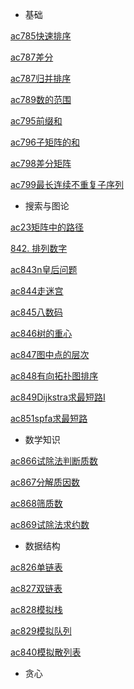 * 基础

[ac785快速排序](https://github.com/liyongkanger/Java_notes/blob/master/docs/%E7%AE%97%E6%B3%95/%E5%9F%BA%E7%A1%80%E7%AE%97%E6%B3%95/%E5%9F%BA%E7%A1%80/ac785%E5%BF%AB%E9%80%9F%E6%8E%92%E5%BA%8F.md)

[ac787差分](https://github.com/liyongkanger/Java_notes/blob/master/docs/%E7%AE%97%E6%B3%95/%E5%9F%BA%E7%A1%80%E7%AE%97%E6%B3%95/%E5%9F%BA%E7%A1%80/ac787%E5%B7%AE%E5%88%86.md)

[ac787归并排序](https://github.com/liyongkanger/Java_notes/blob/master/docs/%E7%AE%97%E6%B3%95/%E5%9F%BA%E7%A1%80%E7%AE%97%E6%B3%95/%E5%9F%BA%E7%A1%80/ac787%E5%BD%92%E5%B9%B6%E6%8E%92%E5%BA%8F.md)

[ac789数的范围](https://github.com/liyongkanger/Java_notes/blob/master/docs/%E7%AE%97%E6%B3%95/%E5%9F%BA%E7%A1%80%E7%AE%97%E6%B3%95/%E5%9F%BA%E7%A1%80/ac789%E6%95%B0%E7%9A%84%E8%8C%83%E5%9B%B4.md)

[ac795前缀和](https://github.com/liyongkanger/Java_notes/blob/master/docs/%E7%AE%97%E6%B3%95/%E5%9F%BA%E7%A1%80%E7%AE%97%E6%B3%95/%E5%9F%BA%E7%A1%80/ac795%E5%89%8D%E7%BC%80%E5%92%8C.md)

[ac796子矩阵的和](https://github.com/liyongkanger/Java_notes/blob/master/docs/%E7%AE%97%E6%B3%95/%E5%9F%BA%E7%A1%80%E7%AE%97%E6%B3%95/%E5%9F%BA%E7%A1%80/ac796%E5%AD%90%E7%9F%A9%E9%98%B5%E7%9A%84%E5%92%8C.md)

[ac798差分矩阵](https://github.com/liyongkanger/Java_notes/blob/master/docs/%E7%AE%97%E6%B3%95/%E5%9F%BA%E7%A1%80%E7%AE%97%E6%B3%95/%E5%9F%BA%E7%A1%80/ac798%E5%B7%AE%E5%88%86%E7%9F%A9%E9%98%B5.md)

[ac799最长连续不重复子序列](https://github.com/liyongkanger/Java_notes/blob/master/docs/%E7%AE%97%E6%B3%95/%E5%9F%BA%E7%A1%80%E7%AE%97%E6%B3%95/%E5%9F%BA%E7%A1%80/ac799%E6%9C%80%E9%95%BF%E8%BF%9E%E7%BB%AD%E4%B8%8D%E9%87%8D%E5%A4%8D%E5%AD%90%E5%BA%8F%E5%88%97.md)



* 搜索与图论

[ac23矩阵中的路径](https://github.com/liyongkanger/Java_notes/blob/master/docs/%E7%AE%97%E6%B3%95/%E5%9F%BA%E7%A1%80%E7%AE%97%E6%B3%95/%E6%90%9C%E7%B4%A2%E4%B8%8E%E5%9B%BE%E8%AE%BA/ac23%E7%9F%A9%E9%98%B5%E4%B8%AD%E7%9A%84%E8%B7%AF%E5%BE%84.md)

[842. 排列数字](https://github.com/liyongkanger/Java_notes/blob/master/docs/%E7%AE%97%E6%B3%95/%E5%9F%BA%E7%A1%80%E7%AE%97%E6%B3%95/%E6%90%9C%E7%B4%A2%E4%B8%8E%E5%9B%BE%E8%AE%BA/ac842%E6%8E%92%E5%88%97%E6%95%B0%E5%AD%97.md)

[ac843n皇后问题](https://github.com/liyongkanger/Java_notes/blob/master/docs/%E7%AE%97%E6%B3%95/%E5%9F%BA%E7%A1%80%E7%AE%97%E6%B3%95/%E6%90%9C%E7%B4%A2%E4%B8%8E%E5%9B%BE%E8%AE%BA/ac843n%E7%9A%87%E5%90%8E%E9%97%AE%E9%A2%98.md)

[ac844走迷宫](https://github.com/liyongkanger/Java_notes/blob/master/docs/%E7%AE%97%E6%B3%95/%E5%9F%BA%E7%A1%80%E7%AE%97%E6%B3%95/%E6%90%9C%E7%B4%A2%E4%B8%8E%E5%9B%BE%E8%AE%BA/ac844%E8%B5%B0%E8%BF%B7%E5%AE%AB.md)

[ac845八数码](https://github.com/liyongkanger/Java_notes/blob/master/docs/%E7%AE%97%E6%B3%95/%E5%9F%BA%E7%A1%80%E7%AE%97%E6%B3%95/%E6%90%9C%E7%B4%A2%E4%B8%8E%E5%9B%BE%E8%AE%BA/ac845%E5%85%AB%E6%95%B0%E7%A0%81.md)

[ac846树的重心](https://github.com/liyongkanger/Java_notes/blob/master/docs/%E7%AE%97%E6%B3%95/%E5%9F%BA%E7%A1%80%E7%AE%97%E6%B3%95/%E6%90%9C%E7%B4%A2%E4%B8%8E%E5%9B%BE%E8%AE%BA/ac846%E6%A0%91%E7%9A%84%E9%87%8D%E5%BF%83.md)

[ac847图中点的层次](https://github.com/liyongkanger/Java_notes/blob/master/docs/%E7%AE%97%E6%B3%95/%E5%9F%BA%E7%A1%80%E7%AE%97%E6%B3%95/%E6%90%9C%E7%B4%A2%E4%B8%8E%E5%9B%BE%E8%AE%BA/ac847%E5%9B%BE%E4%B8%AD%E7%82%B9%E7%9A%84%E5%B1%82%E6%AC%A1.md)

[ac848有向拓扑图排序](https://github.com/liyongkanger/Java_notes/blob/master/docs/%E7%AE%97%E6%B3%95/%E5%9F%BA%E7%A1%80%E7%AE%97%E6%B3%95/%E6%90%9C%E7%B4%A2%E4%B8%8E%E5%9B%BE%E8%AE%BA/ac848%E6%9C%89%E5%90%91%E6%8B%93%E6%89%91%E5%9B%BE%E6%8E%92%E5%BA%8F.md)

[ac849Dijkstra求最短路I](https://github.com/liyongkanger/Java_notes/blob/master/docs/%E7%AE%97%E6%B3%95/%E5%9F%BA%E7%A1%80%E7%AE%97%E6%B3%95/%E6%90%9C%E7%B4%A2%E4%B8%8E%E5%9B%BE%E8%AE%BA/ac849Dijkstra%E6%B1%82%E6%9C%80%E7%9F%AD%E8%B7%AFI.md)

[ac851spfa求最短路](https://github.com/liyongkanger/Java_notes/blob/master/docs/%E7%AE%97%E6%B3%95/%E5%9F%BA%E7%A1%80%E7%AE%97%E6%B3%95/%E6%90%9C%E7%B4%A2%E4%B8%8E%E5%9B%BE%E8%AE%BA/ac851spfa%E6%B1%82%E6%9C%80%E7%9F%AD%E8%B7%AF.md)



* 数学知识

[ac866试除法判断质数](https://github.com/liyongkanger/Java_notes/blob/master/docs/%E7%AE%97%E6%B3%95/%E5%9F%BA%E7%A1%80%E7%AE%97%E6%B3%95/%E6%95%B0%E5%AD%A6%E7%9F%A5%E8%AF%86/ac866%E8%AF%95%E9%99%A4%E6%B3%95%E5%88%A4%E6%96%AD%E8%B4%A8%E6%95%B0.md)

[ac867分解质因数](https://github.com/liyongkanger/Java_notes/blob/master/docs/%E7%AE%97%E6%B3%95/%E5%9F%BA%E7%A1%80%E7%AE%97%E6%B3%95/%E6%95%B0%E5%AD%A6%E7%9F%A5%E8%AF%86/ac867%E5%88%86%E8%A7%A3%E8%B4%A8%E5%9B%A0%E6%95%B0.md)

[ac868筛质数](https://github.com/liyongkanger/Java_notes/blob/master/docs/%E7%AE%97%E6%B3%95/%E5%9F%BA%E7%A1%80%E7%AE%97%E6%B3%95/%E6%95%B0%E5%AD%A6%E7%9F%A5%E8%AF%86/ac868%E7%AD%9B%E8%B4%A8%E6%95%B0.md)

[ac869试除法求约数](https://github.com/liyongkanger/Java_notes/blob/master/docs/%E7%AE%97%E6%B3%95/%E5%9F%BA%E7%A1%80%E7%AE%97%E6%B3%95/%E6%95%B0%E5%AD%A6%E7%9F%A5%E8%AF%86/ac869%E8%AF%95%E9%99%A4%E6%B3%95%E6%B1%82%E7%BA%A6%E6%95%B0.md)



* 数据结构

[ac826单链表](https://github.com/liyongkanger/Java_notes/blob/master/docs/%E7%AE%97%E6%B3%95/%E5%9F%BA%E7%A1%80%E7%AE%97%E6%B3%95/%E6%95%B0%E6%8D%AE%E7%BB%93%E6%9E%84/ac826%E5%8D%95%E9%93%BE%E8%A1%A8.md)

[ac827双链表](https://github.com/liyongkanger/Java_notes/blob/master/docs/%E7%AE%97%E6%B3%95/%E5%9F%BA%E7%A1%80%E7%AE%97%E6%B3%95/%E6%95%B0%E6%8D%AE%E7%BB%93%E6%9E%84/ac827%E5%8F%8C%E9%93%BE%E8%A1%A8.md)

[ac828模拟栈](https://github.com/liyongkanger/Java_notes/blob/master/docs/%E7%AE%97%E6%B3%95/%E5%9F%BA%E7%A1%80%E7%AE%97%E6%B3%95/%E6%95%B0%E6%8D%AE%E7%BB%93%E6%9E%84/ac828%E6%A8%A1%E6%8B%9F%E6%A0%88.md)

[ac829模拟队列](https://github.com/liyongkanger/Java_notes/blob/master/docs/%E7%AE%97%E6%B3%95/%E5%9F%BA%E7%A1%80%E7%AE%97%E6%B3%95/%E6%95%B0%E6%8D%AE%E7%BB%93%E6%9E%84/ac829%E6%A8%A1%E6%8B%9F%E9%98%9F%E5%88%97.md)

[ac840模拟散列表](https://github.com/liyongkanger/Java_notes/blob/master/docs/%E7%AE%97%E6%B3%95/%E5%9F%BA%E7%A1%80%E7%AE%97%E6%B3%95/%E6%95%B0%E6%8D%AE%E7%BB%93%E6%9E%84/ac840%E6%A8%A1%E6%8B%9F%E6%95%A3%E5%88%97%E8%A1%A8.md)



* 贪心
